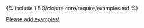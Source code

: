 {% include 1.5.0/clojure.core/require/examples.md %}

[Please add examples!](https://github.com/arrdem/grimoire/edit/master/_includes/1.6.0/clojure.core/require/examples.md)
